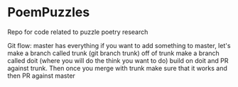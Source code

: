 # PoemPuzzles
Repo for code related to puzzle poetry research

Git flow:
master has everything
if you want to add something to master, let's make a branch called trunk (git branch trunk)
off of trunk make a branch called doit (where you will do the think you want to do)
build on doit and PR against trunk. Then once you merge with trunk make sure that it works and then PR against master

